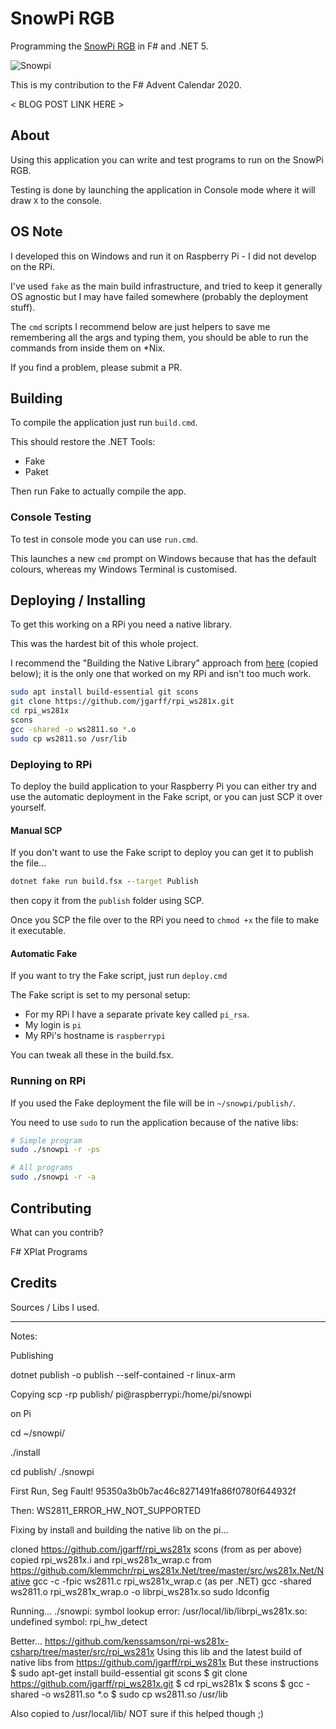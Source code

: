 # SnowPi RGB

Programming the [SnowPi RGB](https://snowpi.xyz/) in F# and .NET 5.

![Snowpi](https://cdn.shopify.com/s/files/1/0446/2143/0938/products/snowmanOnPi_1000x1500.jpg?v=1596114774)

This is my contribution to the F# Advent Calendar 2020.

< BLOG POST LINK HERE >

## About

Using this application you can write and test programs to run on the SnowPi RGB.

Testing is done by launching the application in Console mode where it will draw `X` to the console.

## OS Note

I developed this on Windows and run it on Raspberry Pi - I did not develop on the RPi.

I've used `fake` as the main build infrastructure, and tried to keep it generally OS agnostic
but I may have failed somewhere (probably the deployment stuff).

The `cmd` scripts I recommend below are just helpers to save me remembering all the args
and typing them, you should be able to run the commands from inside them on *Nix.

If you find a problem, please submit a PR.

## Building

To compile the application just run `build.cmd`.

This should restore the .NET Tools:

- Fake
- Paket

Then run Fake to actually compile the app.

### Console Testing

To test in console mode you can use `run.cmd`.

This launches a new `cmd` prompt on Windows because that has the default colours,
whereas my Windows Terminal is customised.

## Deploying / Installing

To get this working on a RPi you need a native library.

This was the hardest bit of this whole project.

I recommend the "Building the Native Library" approach from
[here](https://github.com/kenssamson/rpi-ws281x-csharp/tree/master/lib#building-the-native-library) (copied below); it is the only one
that worked on my RPi and isn't too much work.

```sh
sudo apt install build-essential git scons
git clone https://github.com/jgarff/rpi_ws281x.git
cd rpi_ws281x
scons
gcc -shared -o ws2811.so *.o
sudo cp ws2811.so /usr/lib
```

### Deploying to RPi

To deploy the build application to your Raspberry Pi you can either try and use the
automatic deployment in the Fake script, or you can just SCP it over yourself.

#### Manual SCP

If you don't want to use the Fake script to deploy you can get it to publish the file...

```cmd
dotnet fake run build.fsx --target Publish
```

then copy it from the `publish` folder using SCP.

Once you SCP the file over to the RPi you need to `chmod +x` the file to make it
executable.

#### Automatic Fake

If you want to try the Fake script, just run `deploy.cmd`

The Fake script is set to my personal setup:

- For my RPi I have a separate private key called `pi_rsa`.
- My login is `pi`
- My RPi's hostname is `raspberrypi`

You can tweak all these in the build.fsx.

### Running on RPi

If you used the Fake deployment the file will be in `~/snowpi/publish/`.

You need to use `sudo` to run the application because of the native libs:

```sh
# Simple program
sudo ./snowpi -r -ps

# All programs
sudo ./snowpi -r -a
```

## Contributing

What can you contrib?

F#
XPlat
Programs

## Credits

Sources / Libs I used.

----

Notes:

Publishing

dotnet publish -o publish --self-contained -r linux-arm

Copying
scp -rp publish/ pi@raspberrypi:/home/pi/snowpi

on Pi

cd ~/snowpi/

./install

cd publish/
./snowpi


First Run, Seg Fault!
95350a3b0b7ac46c8271491fa86f0780f644932f

Then:
WS2811_ERROR_HW_NOT_SUPPORTED

Fixing by install and building the native lib on the pi...

cloned https://github.com/jgarff/rpi_ws281x
scons (from as per above)
copied rpi_ws281x.i and rpi_ws281x_wrap.c from https://github.com/klemmchr/rpi_ws281x.Net/tree/master/src/ws281x.Net/Native
gcc -c -fpic ws2811.c rpi_ws281x_wrap.c (as per .NET)
gcc -shared ws2811.o rpi_ws281x_wrap.o -o librpi_ws281x.so
sudo ldconfig

Running...
./snowpi: symbol lookup error: /usr/local/lib/librpi_ws281x.so: undefined symbol: rpi_hw_detect

Better...
https://github.com/kenssamson/rpi-ws281x-csharp/tree/master/src/rpi_ws281x
Using this lib and the latest build of native libs from https://github.com/jgarff/rpi_ws281x
But these instructions
$ sudo apt-get install build-essential git scons
$ git clone https://github.com/jgarff/rpi_ws281x.git
$ cd rpi_ws281x
$ scons
$ gcc -shared -o ws2811.so *.o
$ sudo cp ws2811.so /usr/lib

Also copied to /usr/local/lib/ NOT sure if this helped though ;)